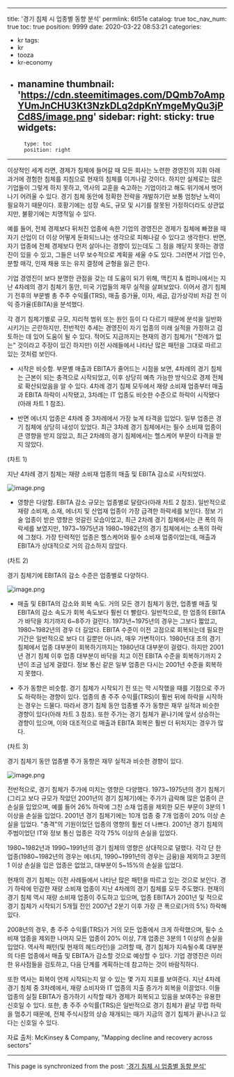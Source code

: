 
---
title: '경기 침체 시 업종별 동향 분석'
permlink: 6tl51e
catalog: true
toc_nav_num: true
toc: true
position: 9999
date: 2020-03-22 08:53:21
categories:
- kr
tags:
- kr
- tooza
- kr-economy
- manamine
thumbnail: 'https://cdn.steemitimages.com/DQmb7oAmpYUmJnCHU3Kt3NzkDLq2dpKnYmgeMyQu3jPCd8S/image.png'
sidebar:
    right:
        sticky: true
widgets:
    -
        type: toc
        position: right
---


이상적인 세계 라면, 경제가 침체에 들어갈 때 모든 회사는 노련한 경영진의 지휘 아래 과거에 경험한 침체를 지침으로 현재의 침체를 이겨나갈 것이다. 하지만 실제로는 많은 기업들이 그렇게 하지 못하고, 역사의 교훈을 숙고하는 기업이라고 해도 위기에서 벗어나기 어려울 수 있다. 경기 침체 동안에 정확한 전략을 개발하기란 보통 엄청난 노력이 필요하기 때문이다. 호황기에는 성장 속도, 규모 및 시기를 잘못된 가정하더라도 상관없지만, 불황기에는 치명적일 수 있다.


예를 들어, 전체 경제보다 뒤처진 업종에 속한 기업의 경영진은 경제가 침체에 빠졌을 때 자기 산업이 더 이상 어떻게 둔화되느냐는 생각으로 피해나갈 수 있다고 생각한다. 반면, 자기 업종에 전체 경제보다 먼저 살아나는 경향이 있는데도 그 점을 깨닫지 못하는 경영진이 있을 수 있고, 그들은 너무 보수적으로 계획을 세울 수도 있다. 그러면서 기업 인수, 분할 매각, 인재 채용 또는 유지 결정에 균형을 잃곤 한다.


기업 경영진이 보다 분명한 관점을 갖는 데 도움이 되기 위해, 맥킨지 & 컴퍼니에서는 지난 4차례의 경기 침체기 동안, 미국 기업들의 재무 실적을 살펴보았다. 이어서 경기 침체기 전후의 부문별 총 주주 수익률(TRS), 매출 증가율, 이자, 세금, 감가상각비 차감 전 이익 증가율(EBITA)을 분석했다.


각 경기 침체기별로 규모, 지리적 범위 또는 원인 등이 다 다르기 때문에 분석을 일반화시키기는 곤란하지만, 전반적인 추세는 경영진이 자기 업종의 미래 실적을 가정하고 검토하는 데 있어 도움이 될 수 있다. 적어도 지금까지는 현재의 경기 침체가( "전례가 없는" 것이라고 주장이 있긴 하지만) 이전 사례들에서 나타난 많은 패턴을 그대로 따르고 있는 것처럼 보인다.


- 시작은 비슷함. 부문별 매출과 EBITA가 줄어드는 시점을 보면, 4차례의 경기 침체는 근본이 되는 충격으로 시작되었고, 이후 상당히 예측 가능한 방식으로 경제 전체로 확산되었음을 알 수 있다. 4차례 경기 침체 모두에서 재량 소비재 업종부터 매출과 EBITA 하락이 시작됐고, 3차례는 IT 업종도 비슷한 수준으로 하락이 시작됐다(아래 차트 1 참조).


- 반면 에너지 업종은 4차례 중 3차례에서 가장 늦게 타격을 입었다. 일부 업종은 경기 침체에 상당히 내성이 있었다. 최근 3차례 경기 침체에서는 필수 소비재 업종이 큰 영향을 받지 않았고, 최근 2차례의 경기 침체에서는 헬스케어 부문이 타격을 받지 않았다.


(차트 1)

지난 4차례 경기 침체는 재량 소비재 업종의 매출 및 EBITA 감소로 시작되었다.


![image.png](https://cdn.steemitimages.com/DQmb7oAmpYUmJnCHU3Kt3NzkDLq2dpKnYmgeMyQu3jPCd8S/image.png)



- 영향은 다양함. EBITA 감소 규모는 업종별로 달랐다(아래 차트 2 참조). 일반적으로 재량 소비재, 소재, 에너지 및 산업재 업종이 가장 급격한 하락세를 보인다. 정보 기술 업종이 받은 영향은 엇갈린 모습이었고, 최근 2차례 경기 침체에서는 큰 폭의 하락세를 보였지만, 1973~1975년과 1980~1982년의 경기 침체에서는 소폭의 하락에 그쳤다. 가장 탄력적인 업종은 헬스케어와 필수 소비재 업종이었는데, 매출과 EBITA가 상대적으로 거의 감소하지 않았다.


(차트 2)

경기 침체기에 EBITA의 감소 수준은 업종별로 다양하다.


![image.png](https://cdn.steemitimages.com/DQmau9BZFVzzmJQYfZf7r3pBU9v9qkkrfanpicYT6uPMEQ1/image.png)



- 매출 및 EBITA의 감소와 회복 속도. 거의 모든 경기 침체기 동안, 업종별 매출 및 EBITA의 감소 속도가 회복 속도보다 훨씬 더 빨랐다. 일반적으로, 한 업종의 EBITA가 바닥을 치기까지 6~8주가 걸린다. 1973년~1975년의 경우는 그보다 짧았고, 1980~1982년의 경우 더 길었다. EBITA 수준이 이전 고점으로 회복되는데 필요한 기간은 일반적으로 보다 더 길뿐만 아니라, 매우 가변적이다. 1980년대 초의 경기 침체에서 업종 대부분이 회복하기까지는 1980년대 대부분이 걸렸다. 하지만 2001년 경기 침체 이후 업종 대부분이 바닥을 치고 이전 EBITA 수준을 회복하기까지 2년이 조금 넘게 걸렸다. 정보 통신 같은 일부 업종은 다시는 2001년 수준을 회복하지 못했다.


- 주가 동향은 비슷함. 경기 침체가 시작되기 전 또는 막 시작했을 때를 기점으로 주가도 하락하는 경향이 있다. 업종의 총 주주 수익률(TRS)이 훨씬 뒤에 하락을 시작하는 경우는 드물다. 따라서 경기 침체 동안 업종별 주가 동향은 재무 실적과 비슷한 경향이 있다(아래 차트 3 참조). 또한 주가는 경기 침체가 끝나기에 앞서 상승하는 경향이 있으며, 이와 대조적으로 매출과 EBITA 회복은 훨씬 더 뒤처지는 경우가 많다.


(차트 3)

경기 침체기 동안 업종별 주가 동향은 재무 실적과 비슷한 경향이 있다.


![image.png](https://cdn.steemitimages.com/DQmbi5buqiUWmgrUTnyikc2P4KRsVpRyKCaxpW9iCzjkjME/image.png)



전반적으로, 경기 침체가 주가에 미치는 영향은 다양했다. 1973~1975년의 경기 침체기(그리고 보다 규모가 작았던 2001년의 경기 침체기)에는 주가가 급락해 많은 업종이 큰 손실을 입었으며, 예를 들어 26% 하락에 그친 소재 업종을 제외한 모든 부문이 3분의 1 이상을 손실을 입었다. 2001년 경기 침체기에는 10개 업종 중 7개 업종이 20% 이상 손실을 입었다. "충격"의 기원이었던 업종의 영향의 훨씬 더 나쁘다. 2001년 경기 침체의 주범이었던 IT와 정보 통신 업종은 각각 75% 이상의 손실을 입었다.


1980~1982년과 1990~1991년의 경기 침체의 영향은 상대적으로 덜했다. 각각 단 한 업종(1980~1982년의 경우는 에너지, 1990~1991년의 경우는 금융)을 제외하고 3분의 1 이상 손실을 입은 업종은 없었고, 대부분이 5~15%의 손실을 입었다.


현재의 경기 침체는 이전 사례들에서 나타난 많은 패턴을 따르고 있는 것으로 보인다. 경기 하락에 민감한 재량 소비재 업종이 지난 4차례의 경기 침체를 모두 주도했다. 현재의 경기 침체 역시 재량 소비재 업종이 주도하고 있으며, 업종 EBITA가 2001년 및 적으로 경기 침체가 시작되기 5개월 전인 2007년 2분기 이후 가장 큰 폭으로(거의 5%) 하락해 있다.


2008년의 경우, 총 주주 수익률(TRS)가 거의 모든 업종에서 크게 하락했으며, 필수 소비재 업종을 제외한 나머지 모든 업종이 20% 이상, 7개 업종은 3분의 1 이상의 손실을 입었다. 역사적 패턴(및 현재의 헤드라인)을 고려할 때, 경기 침체가 지속될수록 대부분의 다른 업종에서 매출 및 EBITA가 감소할 것으로 예상할 수 있다. 기업 경영진은 이러한 유사점들을 검토하고, 다음 단계를 계획하는데 참고하는 것이 바람직하다.


또한 역사는 회복이 언제 시작되는지 알 수 있는 몇 가지 지표를 보여준다. 지난 4차례 경기 침체 중 3차례에서, 재량 소비자와 IT 업종의 지출 증가가 회복을 이끌었다. 이들 업종의 실질 EBITA가 증가하기 시작할 때가 경제가 회복되고 있음을 보여주는 유용한 신호일 수 있다. 또한, 총 주주 수익률(TRS)은 일반적으로 경기 침체가 끝날 무렵 하락을 멈추기 때문에, 전체 주식시장의 상승 재개되는 때가 지금의 경기 침체가 끝나나고 있다는 신호일 수 있다.


자료 출처: McKinsey & Company, "Mapping decline and recovery across sectors"

- - -

This page is synchronized from the post: ['경기 침체 시 업종별 동향 분석'](https://steemit.com/@pius.pius/6tl51e)

